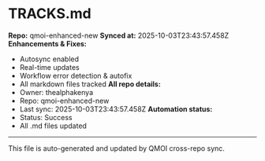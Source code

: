 # TRACKS.md

**Repo:** qmoi-enhanced-new
**Synced at:** 2025-10-03T23:43:57.458Z
**Enhancements & Fixes:**
- Autosync enabled
- Real-time updates
- Workflow error detection & autofix
- All markdown files tracked
**All repo details:**
- Owner: thealphakenya
- Repo: qmoi-enhanced-new
- Last sync: 2025-10-03T23:43:57.458Z
**Automation status:**
- Status: Success
- All .md files updated
---
This file is auto-generated and updated by QMOI cross-repo sync.
